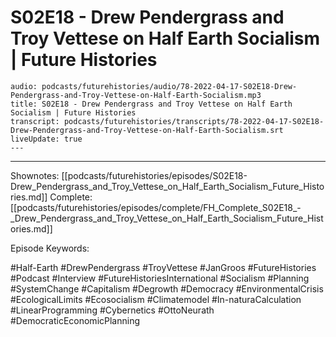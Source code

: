 # S02E18 - Drew Pendergrass and Troy Vettese on Half Earth Socialism | Future Histories

```audio-note
audio: podcasts/futurehistories/audio/78-2022-04-17-S02E18-Drew-Pendergrass-and-Troy-Vettese-on-Half-Earth-Socialism.mp3
title: S02E18 - Drew Pendergrass and Troy Vettese on Half Earth Socialism | Future Histories
transcript: podcasts/futurehistories/transcripts/78-2022-04-17-S02E18-Drew-Pendergrass-and-Troy-Vettese-on-Half-Earth-Socialism.srt
liveUpdate: true
---

```
---

Shownotes: [[podcasts/futurehistories/episodes/S02E18-Drew_Pendergrass_and_Troy_Vettese_on_Half_Earth_Socialism_Future_Histories.md]]
Complete: [[podcasts/futurehistories/episodes/complete/FH_Complete_S02E18_-_Drew_Pendergrass_and_Troy_Vettese_on_Half_Earth_Socialism_Future_Histories.md]]


Episode Keywords:

#Half-Earth #DrewPendergrass #TroyVettese #JanGroos #FutureHistories #Podcast #Interview #FutureHistoriesInternational #Socialism #Planning #SystemChange #Capitalism #Degrowth #Democracy #EnvironmentalCrisis #EcologicalLimits #Ecosocialism #Climatemodel #In-naturaCalculation #LinearProgramming #Cybernetics #OttoNeurath #DemocraticEconomicPlanning
